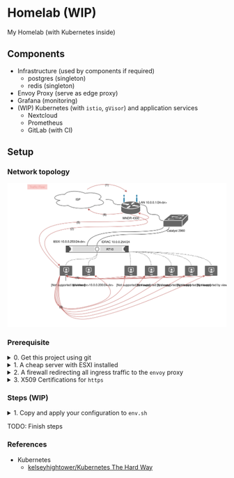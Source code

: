 # Homelab (WIP)

My Homelab (with Kubernetes inside)

## Components

- Infrastructure (used by components if required)
    - postgres (singleton)
    - redis (singleton)
- Envoy Proxy (serve as edge proxy)
- Grafana (monitoring)
- (WIP) Kubernetes (with `istio`, `gVisor`) and application services
    - Nextcloud
    - Prometheus
    - GitLab (with CI)

## Setup

### Network topology

![topology](./art/network/topology.svg)

### Prerequisite

<details>
<summary>0. Get this project using git</summary>
<pre><code class="language-bash">git clone https://github.com/jeffreystoke/homelab.git</code></pre>
</details>

<details>
<summary>1. A cheap server with ESXI installed</summary>
I got the second-hand DELL R710 rack server at $300, and installed ESXI 6.7 on it

Useful tutorial: <a href="https://www.virten.net/2014/12/howto-create-a-bootable-esxi-installer-usb-flash-drive/">Create a Bootable ESXi Installer USB Flash Drive</a>
</details>

<details>
<summary>2. A firewall redirecting all ingress traffic to the <code>envoy</code> proxy</summary>
I used a <a href="https://openwrt.org/"><code>OpenWRT</code></a> router (awesome and stable) and configured internal firewall with
<pre>
<code class="language-uci">config redirect
        option target 'DNAT'
        option src 'wan'
        option dest 'lan'
        option proto 'tcp'
        option src_dport '443'
        option dest_ip '10.0.0.254'
        option dest_port '10000'
        option name 'envoy-proxy'</code>
</pre>
</details>

<details>
<summary>3. X509 Certifications for <code>https</code></summary>
It's 2018, always use tls when talking through the Internet! I made it with the help of <a href="https://github.com/FiloSottile/mkcert"><code>mkcert</code></a>, a great tool for creating self signed certifications

You have to run the following command inside the porject root directory
<pre>
<code class="language-bash"># install local CA
mkcert -install
# replace example.com with your own domain name
mkcert '*.example.com'
# move your certification and key to cert dir
mkdir -p cert && mv *-key.pem cert/key.pem && mv *.pem cert/cert.pem</code>
</pre>
</details>

### Steps (WIP)

<details>
<summary>1. Copy and apply your configuration to <code>env.sh</code></summary>
<pre>
<code class="language-bash">cp env.example.sh env.sh
# modify variable values in env.sh with your favourite editor</code>
</pre>
</details>

TODO: Finish steps

### References

- Kubernetes
    - [kelseyhightower/Kubernetes The Hard Way](https://github.com/kelseyhightower/kubernetes-the-hard-way)
